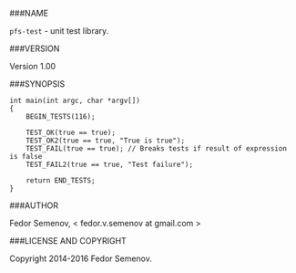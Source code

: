 ###NAME

`pfs-test` - unit test library.

###VERSION

Version 1.00

###SYNOPSIS

    int main(int argc, char *argv[])  
    {  
        BEGIN_TESTS(116);  
        
        TEST_OK(true == true);  
        TEST_OK2(true == true, "True is true");
        TEST_FAIL(true == true); // Breaks tests if result of expression is false  
        TEST_FAIL2(true == true, "Test failure");  
        
        return END_TESTS;  
    }

###AUTHOR

Fedor Semenov, < fedor.v.semenov at gmail.com >

###LICENSE AND COPYRIGHT

Copyright 2014-2016 Fedor Semenov.  
